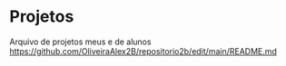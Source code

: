 # Projetos
Arquivo de projetos meus e de alunos
https://github.com/OliveiraAlex2B/repositorio2b/edit/main/README.md

